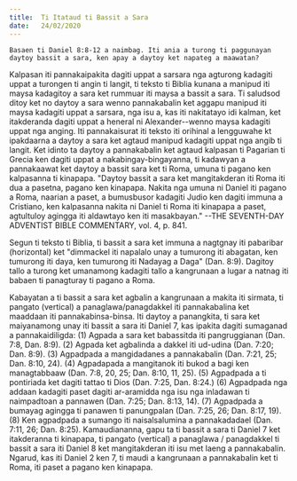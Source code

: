 ```yaml
---
title:  Ti Itataud ti Bassit a Sara
date:   24/02/2020
---
```


`Basaen ti Daniel 8:8-12 a naimbag. Iti ania a turong ti paggunayan daytoy bassit a sara, ken apay a daytoy ket napateg a maawatan?`

Kalpasan iti pannakaipakita dagiti uppat a sarsara nga agturong kadagiti uppat a turongen ti angin ti langit, ti teksto ti Biblia kunana a manipud iti maysa kadagitoy a sara ket rummuar iti maysa a bassit a sara. Ti saludsod ditoy ket no daytoy a sara wenno pannakabalin ket aggapu manipud iti maysa kadagiti uppat a sarsara, nga isu a, kas iti nakitatayo idi kalman, ket itakderanda dagiti uppat a heneral ni Alexander--wenno maysa kadagiti uppat nga anging. Iti pannakaisurat iti teksto iti orihinal a lengguwahe kt ipakdaarna a daytoy a sara ket agtaud manipud kadagiti uppat nga angib ti langit. Ket idinto ta daytoy a pannakabalin ket agtaud kalpasan ti Pagarian ti Grecia ken dagiti uppat a nakabingay-bingayanna, ti kadawyan a pannakaawat ket daytoy a bassit sara ket ti Roma, umuna ti pagano ken kalpasanna ti kinapapa. "Daytoy bassit a sara ket mangitakderan iti Roma iti dua a pasetna, pagano ken kinapapa. Nakita nga umuna ni Daniel iti pagano a Roma, naarian a paset, a bumusbusor kadagiti Judio ken dagiti immuna a Cristiano, ken kalpasanna nakita ni Daniel ti Roma iti kinapapa a paset, agtultuloy agingga iti aldawtayo ken iti masakbayan." --THE SEVENTH-DAY ADVENTIST BIBLE COMMENTARY, vol. 4, p. 841.

Segun ti teksto ti Biblia, ti bassit a sara ket immuna a nagtgnay iti pabaribar (horizontal) ket "dimmackel iti napalalo unay a tumurong iti abagatan, ken tumurong iti daya, ken tumurong iti Nadayag a Daga" (Dan. 8:9). Dagitoy tallo a turong ket umanamong kadagiti tallo a kangrunaan a lugar a natnag iti babaen ti panagturay ti pagano a Roma.

Kabayatan a ti bassit a sara ket agbalin a kangrunaan a makita iti sirmata, ti pangato (vertical) a panaglawa/panagdakkel iti pannakabalina ket maaddaan iti pannakabinsa-binsa. Iti daytoy a panangkita, ti sara ket maiyanamong unay iti bassit a sara iti Daniel 7, kas ipakita dagiti sumaganad a pannakaidiligda: (1) Agpada a sara ket babassitda iti pangruggianan (Dan. 7:8, Dan. 8:9). (2) Agpada ket agbalinda a dakkel iti ud-udina (Dan. 7:20; Dan. 8:9). (3) Agpadpada a mangidadanes a pannakabalin (Dan. 7:21, 25; Dan. 8:10, 24). (4) Agpadapada a mangitanok iti bukod a bagi ken managtabbaaw (Dan. 7:8, 20, 25; Dan. 8:10, 11, 25). (5) Agpadpada a ti pontiriada ket dagiti tattao ti Dios (Dan. 7:25, Dan. 8:24.) (6) Agpadpada nga addaan kadagiti paset dagiti ar-aramidda nga isu nga inladawan ti naimpadtoan a pannawen (Dan. 7:25; Dan. 8:13, 14).  (7) Agpadpada a bumayag agingga ti panawen ti panungpalan (Dan. 7:25, 26; Dan. 8:17, 19).  (8) Ken agpadpada a sumango iti naisalsalumina a pannakadadael (Dan. 7:11, 26; Dan. 8:25).  Kamaudiananna, gapu ta ti bassit a sara ti Daniel 7 ket itakderanna ti kinapapa, ti pangato (vertical)  a panaglawa / panagdakkel ti bassit a sara iti Daniel 8 ket mangitakderan iti isu met laeng a pannakabalin. Ngarud, kas iti Daniel 2 ken 7, ti maudi a kangrunaan a pannakabalin ket ti Roma, iti paset a pagano ken kinapapa.